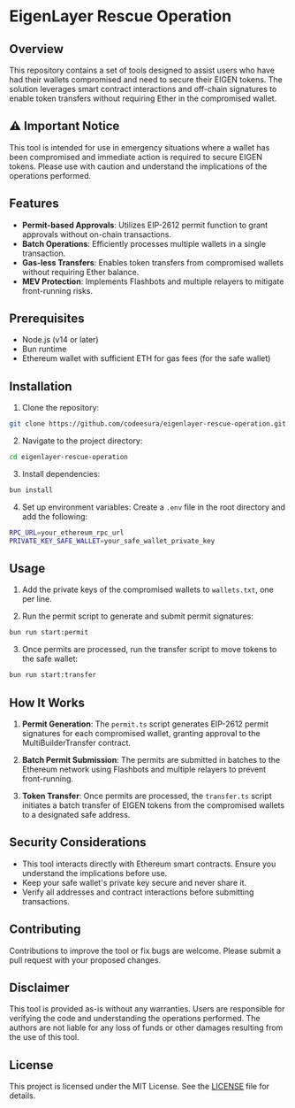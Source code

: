 # EigenLayer Rescue Operation

## Overview

This repository contains a set of tools designed to assist users who have had their wallets compromised and need to secure their EIGEN tokens. The solution leverages smart contract interactions and off-chain signatures to enable token transfers without requiring Ether in the compromised wallet.

## ⚠️ Important Notice

This tool is intended for use in emergency situations where a wallet has been compromised and immediate action is required to secure EIGEN tokens. Please use with caution and understand the implications of the operations performed.

## Features

- **Permit-based Approvals**: Utilizes EIP-2612 permit function to grant approvals without on-chain transactions.
- **Batch Operations**: Efficiently processes multiple wallets in a single transaction.
- **Gas-less Transfers**: Enables token transfers from compromised wallets without requiring Ether balance.
- **MEV Protection**: Implements Flashbots and multiple relayers to mitigate front-running risks.

## Prerequisites

- Node.js (v14 or later)
- Bun runtime
- Ethereum wallet with sufficient ETH for gas fees (for the safe wallet)

## Installation

1. Clone the repository:

```bash
git clone https://github.com/codeesura/eigenlayer-rescue-operation.git
```

2. Navigate to the project directory:

```bash
cd eigenlayer-rescue-operation
```

3. Install dependencies:

```bash
bun install
```

4. Set up environment variables:
Create a `.env` file in the root directory and add the following:

```bash
RPC_URL=your_ethereum_rpc_url
PRIVATE_KEY_SAFE_WALLET=your_safe_wallet_private_key
```

## Usage

1. Add the private keys of the compromised wallets to `wallets.txt`, one per line.

2. Run the permit script to generate and submit permit signatures:

```bash
bun run start:permit
```

3. Once permits are processed, run the transfer script to move tokens to the safe wallet:

```bash
bun run start:transfer
```

## How It Works

1. **Permit Generation**: The `permit.ts` script generates EIP-2612 permit signatures for each compromised wallet, granting approval to the MultiBuilderTransfer contract.

2. **Batch Permit Submission**: The permits are submitted in batches to the Ethereum network using Flashbots and multiple relayers to prevent front-running.

3. **Token Transfer**: Once permits are processed, the `transfer.ts` script initiates a batch transfer of EIGEN tokens from the compromised wallets to a designated safe address.

## Security Considerations

- This tool interacts directly with Ethereum smart contracts. Ensure you understand the implications before use.
- Keep your safe wallet's private key secure and never share it.
- Verify all addresses and contract interactions before submitting transactions.

## Contributing

Contributions to improve the tool or fix bugs are welcome. Please submit a pull request with your proposed changes.

## Disclaimer

This tool is provided as-is without any warranties. Users are responsible for verifying the code and understanding the operations performed. The authors are not liable for any loss of funds or other damages resulting from the use of this tool.

## License

This project is licensed under the MIT License. See the [LICENSE](LICENSE) file for details.